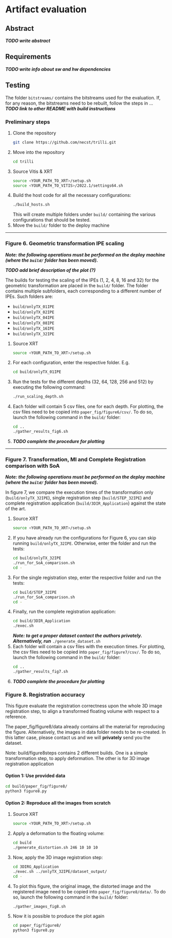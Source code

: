 # Artifact evaluation

## Abstract

***TODO write abstract***

## Requirements

***TODO write info about sw and hw dependencies***

## Testing

The folder `bitstreams/` contains the bitstreams used for the evaluation. If, for any reason, the bitstreams need to be rebuilt, follow the steps in ... ***TODO link to other README with build instructions***

### Preliminary steps
1. Clone the repository
    ```bash
    git clone https://github.com/necst/trilli.git
    ```
2. Move into the repository
    ```bash
    cd trilli
    ```
3. Source Vitis & XRT
    ```bash
    source <YOUR_PATH_TO_XRT>/setup.sh
    source <YOUR_PATH_TO_VITIS>/2022.1/settings64.sh
    ```
4. Build the host code for all the necessary configurations:
    ```bash
    ./build_hosts.sh
    ```
    This will create multiple folders under `build/` containing the various configurations that should be tested.
5. Move the `build/` folder to the deploy machine

---

### Figure 6. Geometric transformation IPE scaling
***Note: the following operations must be performed on the deploy machine (where the `build/` folder has been moved).***

***TODO add brief description of the plot (?)*** 

The builds for testing the scaling of the IPEs (1, 2, 4, 8, 16 and 32) for the geometric transformation are placed in the `build/` folder. The folder contains multiple subfolders, each corresponding to a different number of IPEs. Such folders are:
- `build/onlyTX_01IPE`
- `build/onlyTX_02IPE`
- `build/onlyTX_04IPE`
- `build/onlyTX_08IPE`
- `build/onlyTX_16IPE`
- `build/onlyTX_32IPE`

1. Source XRT
    ```bash
    source <YOUR_PATH_TO_XRT>/setup.sh
    ```
2. For each configuration, enter the respective folder. E.g.
    ```bash
    cd build/onlyTX_01IPE
    ```
3. Run the tests for the different depths (32, 64, 128, 256 and 512) by executing the following command:
    ```bash
    ./run_scaling_depth.sh
    ```
4. Each folder will contain 5 csv files, one for each depth. For plotting, the csv files need to be copied into `paper_fig/figure6/csv/`. To do so, launch the following command in the `build/` folder:
    ```bash
    cd ..
    ./gather_results_fig6.sh
    ```
5. ***TODO complete the procedure for plotting***

----

### Figure 7. Transformation, MI and Complete Registration comparison with SoA
***Note: the following operations must be performed on the deploy machine (where the `build/` folder has been moved).***

In figure 7, we compare the execution times of the transformation only (`build/onlyTX_32IPE`), single registration step (`build/STEP_32IPE`) and complete registration application (`build/3DIR_Application`) against the state of the art.

1. Source XRT
    ```bash
    source <YOUR_PATH_TO_XRT>/setup.sh
    ```
2. If you have already run the configurations for Figure 6, you can skip running `build/onlyTX_32IPE`. Otherwise, enter the folder and run the tests:
    ```bash
    cd build/onlyTX_32IPE
    ./run_for_SoA_comparison.sh
    cd -
    ```
3. For the single registration step, enter the respective folder and run the tests:
    ```bash
    cd build/STEP_32IPE
    ./run_for_SoA_comparison.sh
    cd -
    ```
4. Finally, run the complete registration application:
    ```bash
    cd build/3DIR_Application
    ./exec.sh
    ```
    ***Note: to get a proper dataset contact the authors privately. Alternatively, run*** `./generate_dataset.sh`
5. Each folder will contain a csv files with the execution times. For plotting, the csv files need to be copied into `paper_fig/figure7/csv/`. To do so, launch the following command in the `build/` folder:
    ```bash
    cd ..
    ./gather_results_fig7.sh
    ```
6. ***TODO complete the procedure for plotting***

### Figure 8. Registration accuracy

This figure evaluate the registration correctness upon the whole 3D image registration step, to align a transformed floating volume with respect to a reference. 

The paper_fig/figure8/data already contains all the material for reproducing the figure. 
Alternatively, the images in data folder needs to be re-created.
In this latter case, please contact us and we will **privately** send you the dataset.

Note: build/figure8steps contains 2 different builds. One is a simple transformation step, to apply deformation. The other is for 3D image registration application

#### Option 1: Use provided data

```bash
cd build/paper_fig/figure8/
python3 figure8.py
```
#### Option 2: Reproduce all the images from scratch

1. Source XRT
    ```bash
    source <YOUR_PATH_TO_XRT>/setup.sh
    ```
2. Apply a deformation to the floating volume:
    ```bash
    cd build
    ./generate_distortion.sh 246 10 10 10
    ```
3. Now, apply the 3D image registration step:
    ```bash
    cd 3DIRG_Application
    ./exec.sh ../onlyTX_32IPE/dataset_output/
    cd -
4. To plot this figure, the original image, the distorted image and the registered image need to be copied into `paper_fig/figure8/data/`. To do so, launch the following command in the `build/` folder:
    ```bash
    ./gather_images_fig8.sh
    ```
5. Now it is possible to produce the plot again
    ```bash
    cd paper_fig/figure8/
    python3 figure8.py
    ```
